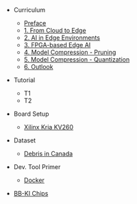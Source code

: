 - Curriculum
    - [Preface](curriculum/preface)
    - [1. From Cloud to Edge](curriculum/1_from_cloud_to_edge)
    - [2. AI in Edge Environments](curriculum/2_AI_in_edge_env)
    - [3. FPGA-based Edge AI](curriculum/3_edge_AI_using_FPGA)
    - [4. Model Compression - Pruning](curriculum/4_pruning)
    - [5. Model Compression - Quantization](curriculum/5_quantization)
    - [6. Outlook](curriculum/6_outlook)

- Tutorial
    - T1
    - T2

- Board Setup
    - [Xilinx Kria KV260](board/kv260.md)

- Dataset
    - [Debris in Canada](data/debris)

- Dev. Tool Primer
    - [Docker](tool/docker)

- [BB-KI Chips](BB-KI)

